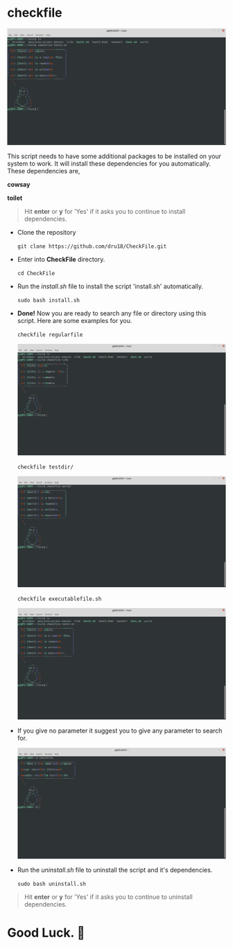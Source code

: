 # checkfile

  ![checkfiler.png](https://github.com/dru18/CheckFile/blob/master/screenshots/checkfilee.png)

This script needs to have some additional packages to be installed on your system to work. It will install these dependencies for you automatically. These dependencies are,

**cowsay**

**toilet**

> Hit **enter** or **y** for 'Yes' if it asks you to continue to install dependencies.

- Clone the repository

  `git clone https://github.com/dru18/CheckFile.git`

- Enter into **CheckFile** directory.

  `cd CheckFile`

- Run the *install.sh* file to install the script 'install.sh' automatically.

  `sudo bash install.sh`

- **Done!** Now you are ready to search any file or directory using this script. Here are some examples for you.

  `checkfile regularfile`

  ![checkfiler.png](https://github.com/dru18/CheckFile/blob/master/screenshots/checkfiler.png)

  `checkfile testdir/`

  ![checkfiler.png](https://github.com/dru18/CheckFile/blob/master/screenshots/checkfiled.png)

  `checkfile executablefile.sh`
  
  ![checkfiler.png](https://github.com/dru18/CheckFile/blob/master/screenshots/checkfilee.png)

- If you give no parameter it suggest you to give any parameter to search for.

  ![screenshot](https://github.com/dru18/CheckFile/blob/master/screenshots/checkfilen.png)

- Run the *uninstall.sh* file to uninstall the script and it's dependencies.

  `sudo bash uninstall.sh`

> Hit **enter** or **y** for 'Yes' if it asks you to continue to uninstall dependencies.


# Good Luck. :penguin:
